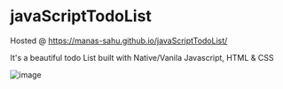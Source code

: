 # javaScriptTodoList

Hosted @ https://manas-sahu.github.io/javaScriptTodoList/

It's a beautiful todo List built with Native/Vanila Javascript, HTML & CSS

![image](https://user-images.githubusercontent.com/26648360/114304577-91de6880-9af1-11eb-8a0f-a86d41bb2b95.png)
